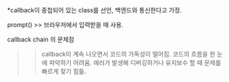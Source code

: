 *callback이 중첩되어 있는 class를 선언, 백엔드와 통신한다고 가정.

prompt() >> 브라우저에서 입력받을 때 사용.

callback chain 의 문제점
 >> callback이 계속 나오면서 코드의 가독성이 떨어짐.
    코드의 흐름을 한 눈에 파악하기 어려움.
    에러가 발생해 디버깅하거나 유지보수 할 때 문제를 빠르게 찾기 힘듦.